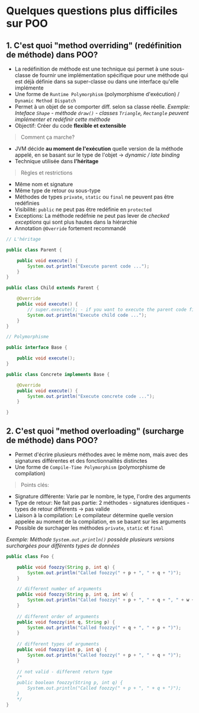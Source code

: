 # Quelques questions plus difficiles sur POO

## 1. C'est quoi "method overriding" (redéfinition de méthode) dans POO? 
- La redéfinition de méthode est une technique qui permet à une sous-classe de fournir une implémentation spécifique pour une méthode qui est déjà définie dans sa super-classe ou dans une interface qu'elle implémente
- Une forme de `Runtime Polymorphism` (polymorphisme d'exécution) / `Dynamic Method Dispatch`
- Permet à un objet de se comporter diff. selon sa classe réelle. *Exemple: Inteface `Shape` - méthode `draw()` - classes `Triangle`, `Rectangle` peuvent implémenter et redéfinir cette méthode*
- Objectif: Créer du code **flexible et extensible**

> Comment ça marche?
- JVM décide **au moment de l'exécution** quelle version de la méthode appelé, en se basant sur le type de l'objet &rarr; *dynamic / late binding*
- Technique utilisée dans **l'héritage**

> Règles et restrictions
- Même nom et signature
- Même type de retour ou sous-type
- Méthodes de types `private`, `static` ou `final` ne peuvent pas être redéfinies
- Visibilité: `public` ne peut pas être redéfinie en `protected`
- Exceptions: La méthode redéfnie ne peut pas lever de *checked exceptions* qui sont plus hautes dans la hiérarchie
- Annotation `@Override` fortement recommandé

```java
// L'héritage

public class Parent {

    public void execute() {
        System.out.println("Execute parent code ...");
    }
}

public class Child extends Parent {

    @Override
    public void execute() {
        // super.execute(); - if you want to execute the parent code first
        System.out.println("Execute child code ...");
    }
}
```

```java
// Polymorphisme

public interface Base {

    public void execute();
}

public class Concrete implements Base {

    @Override
    public void execute() {
        System.out.println("Execute concrete code ...");
    }

}
```

## 2. C'est quoi "method overloading" (surcharge de méthode) dans POO?
- Permet d'écrire plusieurs méthodes avec le même nom, mais avec des signatures différentes et des fonctionnalités distinctes
- Une forme de `Compile-Time Polymorphism` (polymorphisme de compilation)

> Points clés:
- Signature différente: Varie par le nombre, le type, l'ordre des arguments
- Type de retour: Ne fait pas partie: 2 méthodes - signatures identiques - types de retour différents &rarr; pas valide
- Liaison à la compilation: Le compilateur détermine quelle version appelée au moment de la compilation, en se basant sur les arguments
- Possible de surchager les méthodes `private`, `static` et `final`

*Exemple: Méthode `System.out.println()` possède plusieurs versions surchargées pour différents types de données*

```java
public class Foo {

    public void foozzy(String p, int q) {
        System.out.println("Called foozzy(" + p + ", " + q + ")");
    }

    // different number of arguments
    public void foozzy(String p, int q, int w) {
        System.out.println("Called foozzy(" + p + ", " + q + ", " + w + ")");
    }
    
    // different order of arguments
    public void foozzy(int q, String p) {
        System.out.println("Called foozzy(" + q + ", " + p + ")");
    }
    
    // different types of arguments
    public void foozzy(int p, int q) {
        System.out.println("Called foozzy(" + p + ", " + q + ")");
    }
    
    // not valid - different return type
    /* 
    public boolean foozzy(String p, int q) {
        System.out.println("Called foozzy(" + p + ", " + q + ")");
    }
    */
}
```